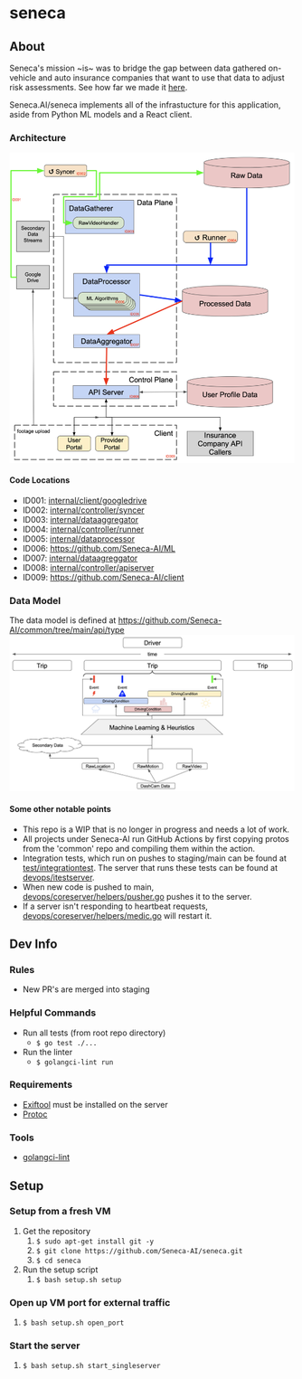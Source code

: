 # seneca

## About
Seneca's mission ~is~ was to bridge the gap between data gathered on-vehicle and auto insurance companies that want to use that data to adjust risk assessments.  See how far we made it [here](https://drive.google.com/file/d/1GCUXTPHJAVLlRRTtW8tI8w4Vr7t1zgP1/view?usp=sharing).

Seneca.AI/seneca implements all of the infrastucture for this application, aside from Python ML models and a React client.

### Architecture
![architecture](./docs/architecture.png)
#### Code Locations
* ID001: [internal/client/googledrive](https://github.com/Seneca-AI/seneca/tree/main/internal/client/googledrive)
* ID002: [internal/controller/syncer](https://github.com/Seneca-AI/seneca/tree/main/internal/controller/syncer)
* ID003: [internal/dataaggregator](https://github.com/Seneca-AI/seneca/tree/main/internal/datagatherer/rawvideohandler)
* ID004: [internal/controller/runner](https://github.com/Seneca-AI/seneca/tree/main/internal/controller/runner)
* ID005: [internal/dataprocessor](https://github.com/Seneca-AI/seneca/tree/main/internal/dataprocessor)
* ID006: https://github.com/Seneca-AI/ML
* ID007: [internal/dataagreggator](https://github.com/Seneca-AI/seneca/tree/main/internal/dataaggregator/sanitizer)
* ID008: [internal/controller/apiserver](https://github.com/Seneca-AI/seneca/tree/main/internal/controller/apiserver)
* ID009: https://github.com/Seneca-AI/client

### Data Model
The data model is defined at https://github.com/Seneca-AI/common/tree/main/api/type
![architecture](./docs/data_model.png)

#### Some other notable points

* This repo is a WIP that is no longer in progress and needs a lot of work.
* All projects under Seneca-AI run GitHub Actions by first copying protos from the 'common' repo and compiling them within the action.
* Integration tests, which run on pushes to staging/main can be found at [test/integrationtest](https://github.com/Seneca-AI/seneca/tree/main/test/integrationtest).  The server that runs these tests can be found at [devops/itestserver](https://github.com/Seneca-AI/seneca/tree/main/devops/itestserver).
* When new code is pushed to main, [devops/coreserver/helpers/pusher.go](https://github.com/Seneca-AI/seneca/blob/main/devops/coreserver/helpers/pusher.go) pushes it to the server.
* If a server isn't responding to heartbeat requests, [devops/coreserver/helpers/medic.go](https://github.com/Seneca-AI/seneca/blob/main/devops/coreserver/helpers/medic.go) will restart it.

## Dev Info

### Rules
* New PR's are merged into staging

### Helpful Commands
* Run all tests (from root repo directory)
    * `$ go test ./...`
* Run the linter
    * `$ golangci-lint run`

### Requirements
* [Exiftool](https://exiftool.org/install.html#Unix) must be installed on the server
* [Protoc](https://grpc.io/docs/protoc-installation/)

### Tools
* [golangci-lint](https://golangci-lint.run/usage/install/#local-installation)

## Setup

### Setup from a fresh VM
1. Get the repository
    1. `$ sudo apt-get install git -y`
    1. `$ git clone https://github.com/Seneca-AI/seneca.git`
    1. `$ cd seneca`
1. Run the setup script
    1. `$ bash setup.sh setup`

### Open up VM port for external traffic
1. `$ bash setup.sh open_port`

### Start the server
1. `$ bash setup.sh start_singleserver`
